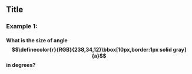 ## Title


### Example 1:

#### What is the size of angle $$\definecolor{r}{RGB}{238,34,12}\bbox[10px,border:1px solid gray]{a}$$ in degrees?
<!-- 
![](ex1.png)

<hintLow>[Answer]
[[triangle]]((qr,'Math/Geometry_1/Triangles/base/AngleSum',#00756F)) 
</hintLow>


 $$\bbox[10px,border:1px solid gray]{Yes}$$ -->